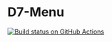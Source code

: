# D7-Menu
<a href="https://github.com/NPXTobi/D7-Menu/actions?query=workflow%3A%22Build+D7-Menu%22">
    <img src="https://github.com/NPXTobi/D7-Menu/workflows/Build%20pkmn-chest/badge.svg" alt="Build status on GitHub Actions">
  </a>
